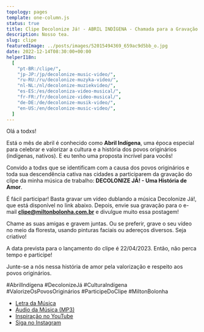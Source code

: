 ```yaml
---
topology: pages
template: one-column.js
status: true
title: Clipe Decolonize Já! - ABRIL INDÍGENA - Chamada para a Gravação do Clipe
description: Nosso tea.
slug: clipe
featuredImage: ../posts/images/52015494369_659ac9d5bb_o.jpg
date: 2022-12-14T08:30:00+00:00
helperI18n:
  [
    "pt-BR:/clipe/",
    "jp-JP:/jp/decolonize-music-video/",
    "ru-RU:/ru/decolonize-muzyka-video/",
    "nl-NL:/nl/decolonize-muziekvideo/",
    "es-ES:/es/decoloniza-video-musical/",
    "fr-FR:/fr/decolonize-video-musical/",
    "de-DE:/de/decolonize-musik-video/",
    "en-US:/en/decolonize-music-video/",
  ]
---
```


Olá a todxs!

Está o mês de abril é conhecido como **Abril Indígena**, uma época especial para celebrar e valorizar a cultura e a história dos povos originários (indígenas, nativos). E eu tenho uma proposta incrível para vocês!

Convido a todxs que se identificam com a causa dos povos originários e toda sua descendência cativa nas cidades a participarem da gravação do clipe da minha música de trabalho: **DECOLONIZE JÁ! - Uma História de Amor**.

É fácil participar! Basta gravar um vídeo dublando a música Decolonize Já!, que está disponível no link abaixo. Depois, envie sua gravação para o e-mail **clipe@miltonbolonha.com.br** e divulgue muito essa postagem!

Chame as suas amigas e gravem juntas. Ou se preferir, grave o seu vídeo no meio da floresta, usando pinturas faciais ou adereços diversos. Seja criativo!

A data prevista para o lançamento do clipe é 22/04/2023. Então, não perca tempo e participe!

Junte-se a nós nessa história de amor pela valorização e respeito aos povos originários.

#AbrilIndígena #DecolonizeJá #CulturaIndígena #ValorizeOsPovosOriginários #ParticipeDoClipe #MiltonBolonha

- [Letra da Música](/decolonize-ja/)
- [Áudio da Música (MP3)](https://miltonbolonha.com.br/decolonize-ja.mp3)
- [Inspiração no YouTube](https://www.youtube.com/watch?v=2oPCV6kCNE0)
- [Siga no Instagram](https://instagram.com/miltonbolonha_)
